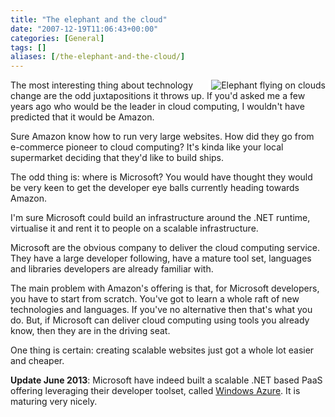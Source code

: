 ```yaml
---
title: "The elephant and the cloud"
date: "2007-12-19T11:06:43+00:00"
categories: [General]
tags: []
aliases: [/the-elephant-and-the-cloud/]
---
```


<a href="/images/uploads/2007/12/elephant.gif"><img style="border-left: solid 4px white;" alt="Elephant flying on clouds" src="/images/uploads/2007/12/elephant.gif" align="right" /></a>

The most interesting thing about technology change are the odd juxtapositions it throws up. If you'd asked me a few years ago who would be the leader in cloud computing, I wouldn't have predicted that it would be Amazon.

Sure Amazon know how to run very large websites. How did they go from e-commerce pioneer to cloud computing? It's kinda like your local supermarket deciding that they'd like to build ships.

The odd thing is: where is Microsoft? You would have thought they would be very keen to get the developer eye balls currently heading towards Amazon.

I'm sure Microsoft could build an infrastructure around the .NET runtime, virtualise it and rent it to people on a scalable infrastructure.

Microsoft are the obvious company to deliver the cloud computing service. They have a large developer following, have a mature tool set, languages and libraries developers are already familiar with.

The main problem with Amazon's offering is that, for Microsoft developers, you have to start from scratch. You've got to learn a whole raft of new technologies and languages. If you've no alternative then that's what you do. But, if Microsoft can deliver cloud computing using tools you already know, then they are in the driving seat.

One thing is certain: creating scalable websites just got a whole lot easier and cheaper.

<strong>Update June 2013</strong>: Microsoft have indeed built a scalable .NET based PaaS offering leveraging their developer toolset, called <a href="http://www.windowsazure.com/">Windows Azure</a>. It is maturing very nicely.
